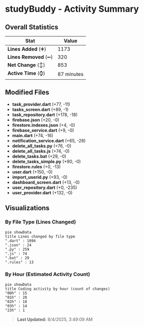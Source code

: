 # studyBuddy - Activity Summary 

## Overall Statistics

| Stat                   | Value                                                             |
| ---------------------- | ----------------------------------------------------------------- |
| **Lines Added** (➕)   | 1173                                          |
| **Lines Removed** (➖) | 320                                        |
| **Net Change** (↕)    | 853                |
| **Active Time** (⌚)   | 87 minutes |


## Modified Files
- **task_provider.dart** (+77, -11)
- **tasks_screen.dart** (+89, -1)
- **task_repository.dart** (+178, -18)
- **firebase.json** (+20, -0)
- **firestore.indexes.json** (+4, -0)
- **firebase_service.dart** (+9, -0)
- **main.dart** (+74, -16)
- **notification_service.dart** (+65, -26)
- **delete_all_tasks.py** (+76, -0)
- **delete_all_tasks.js** (+74, -0)
- **delete_tasks.bat** (+29, -0)
- **delete_tasks_simple.py** (+90, -0)
- **firestore.rules** (+0, -13)
- **user.dart** (+150, -0)
- **import_userid.py** (+93, -0)
- **dashboard_screen.dart** (+13, -0)
- **user_repository.dart** (+0, -235)
- **user_provider.dart** (+132, -0)

## Visualizations

### By File Type (Lines Changed)

```mermaid
pie showData
title Lines changed by file type
".dart" : 1094
".json" : 24
".py" : 259
".js" : 74
".bat" : 29
".rules" : 13
```

### By Hour (Estimated Activity Count)

```mermaid
pie showData
title Coding activity by hour (count of changes)
"00h" : 15
"01h" : 20
"02h" : 18
"03h" : 14
"23h" : 1
```


> **Last Updated:** 8/4/2025, 3:49:09 AM